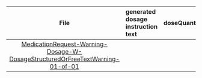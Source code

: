 | File | generated dosage instruction text | doseQuantity | duration | durationUnit | frequency | period | periodUnit | Day<br>of<br>Week | Time<br>Of<br>Day | when | bounds[x] |
| :---: | :--- | :---: | :---: | :---: | :---: | :---: | :---: | :---: | :---: | :---: | :---: |
| [MedicationRequest-Warning-Dosage-W-DosageStructuredOrFreeTextWarning-01-of-01](./MedicationRequest-Warning-Dosage-W-DosageStructuredOrFreeTextWarning-01-of-01.html) |  |  |  |  |  |  |  |  |  |  |  |
